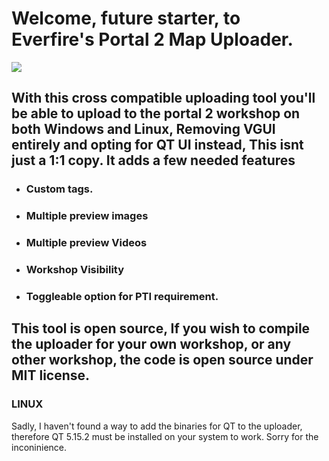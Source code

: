 # Welcome, future starter, to Everfire's Portal 2 Map Uploader.

![](https://media.discordapp.net/attachments/645794660522000394/936721993359843388/P2_Publisher_Icon2.png)

## With this cross compatible uploading tool you'll be able to upload to the portal 2 workshop on both Windows and Linux, Removing VGUI entirely and opting for QT UI instead, This isnt  just a 1:1 copy. It adds a few needed features

- ### Custom tags.
- ### Multiple preview images
- ### Multiple preview Videos
- ### Workshop Visibility
- ### Toggleable option for PTI requirement.

## This tool is open source, If you wish to compile the uploader for your own workshop, or any other workshop, the code is open source under MIT license.

### LINUX
Sadly, I haven't found a way to add the binaries for QT to the uploader, therefore QT 5.15.2 must be installed on your system to work. Sorry for the inconinience.
